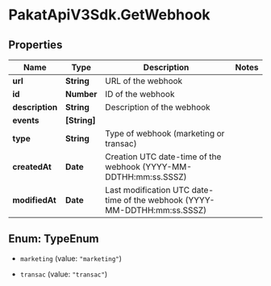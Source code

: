 # PakatApiV3Sdk.GetWebhook

## Properties
Name | Type | Description | Notes
------------ | ------------- | ------------- | -------------
**url** | **String** | URL of the webhook | 
**id** | **Number** | ID of the webhook | 
**description** | **String** | Description of the webhook | 
**events** | **[String]** |  | 
**type** | **String** | Type of webhook (marketing or transac) | 
**createdAt** | **Date** | Creation UTC date-time of the webhook (YYYY-MM-DDTHH:mm:ss.SSSZ) | 
**modifiedAt** | **Date** | Last modification UTC date-time of the webhook (YYYY-MM-DDTHH:mm:ss.SSSZ) | 


<a name="TypeEnum"></a>
## Enum: TypeEnum


* `marketing` (value: `"marketing"`)

* `transac` (value: `"transac"`)




